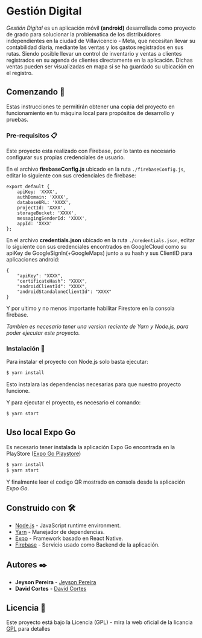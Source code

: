 # Gestión Digital
*Gestión Digital* es un aplicación móvil **(android)** desarrollada como proyecto de grado para solucionar la problematica de los distribuidores independientes en la ciudad de Villavicencio - Meta, que necesitan llevar su contabilidad diaria, mediante las ventas y los gastos registrados en sus rutas. Siendo posible llevar un control de inventario y ventas a clientes registrados en su agenda de clientes directamente en la aplicación. Dichas ventas pueden ser visualizadas en mapa si se ha guardado su ubicación en el registro.
## Comenzando 🚀

Estas instrucciones te permitirán obtener una copia del proyecto en funcionamiento en tu máquina local para propósitos de desarrollo y pruebas.

### Pre-requisitos 📋

Este proyecto esta realizado con Firebase, por lo tanto es necesario configurar sus propias credenciales de usuario.

En el archivo **firebaseConfig.js** ubicado en la ruta ```./firebaseConfig.js```, editar lo siguiente con sus credenciales de firebase:

```
export default {
    apiKey: 'XXXX',
    authDomain: 'XXXX',
    databaseURL: 'XXXX',
    projectId: 'XXXX',
    storageBucket: 'XXXX',
    messagingSenderId: 'XXXX',
    appId: 'XXXX'
};
```
En el archivo **credentials.json** ubicado en la ruta ```./credentials.json```, editar lo siguiente con sus credenciales encontrados en GoogleCloud como su apiKey de GoogleSignIn(+GoogleMaps) junto a su hash y sus ClientID para aplicaciones android:

```
{
    "apiKey": "XXXX",
    "certificateHash": "XXXX",
    "androidClientId": "XXXX",
    "androidStandaloneClientId": "XXXX"
}
```

Y por ultimo y no menos importante habilitar Firestore en la consola firebase.

*Tambien es necesario tener una version reciente de Yarn y Node.js, para poder ejecutar este proyecto.*

### Instalación 🔧

Para instalar el proyecto con Node.js solo basta ejecutar:

```bash
$ yarn install
```

Esto instalara las dependencias necesarias para que nuestro proyecto funcione.

Y para ejecutar el proyecto, es necesario el comando:

```bash
$ yarn start
```
## Uso local Expo Go

Es necesario tener instalada la aplicación Expo Go encontrada en la PlayStore ([Expo Go Playstore](https://play.google.com/store/apps/details?id=host.exp.exponent))
```bash
$ yarn install
$ yarn start
```
Y finalmente leer el codigo QR mostrado en consola desde la aplicación *Expo Go*.

## Construido con 🛠️
* [Node.js](https://nodejs.org/) - JavaScript runtime environment.
* [Yarn](https://yarnpkg.com/getting-started/) - Manejador de dependencias.
* [Expo](https://docs.expo.dev/workflow/expo-cli/) - Framework basado en React Native.
* [Firebase](https://firebase.google.com/) - Servicio usado como Backend de la aplicación.

## Autores ✒️

* **Jeyson Pereira** - [Jeyson Pereira](https://github.com/jeyson-pereira)
* **David Cortes** - [David Cortes](https://github.com/DavidCortes13)

## Licencia 📄

Este proyecto está bajo la Licencia (GPL) - mira la web oficial de la licancia [GPL](https://www.gnu.org/licenses/licenses.es.html) para detalles

